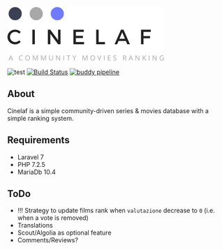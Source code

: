 
![Cinelaf](cinelaf.png)

![test](https://github.com/alfredotranchedone/cinelaf/workflows/Test/badge.svg?branch=master)
[![Build Status](https://travis-ci.org/alfredotranchedone/cinelaf.svg?branch=master)](https://travis-ci.org/alfredotranchedone/cinelaf)
[![buddy pipeline](https://app.buddy.works/alfredotranchedone/cinelaf/pipelines/pipeline/250061/badge.svg?token=8ce71b122cc497a03a83cadeac66f3efc9af3873ab7a789fe9490e50d95eda96 "buddy pipeline")](https://app.buddy.works/alfredotranchedone/cinelaf/pipelines/pipeline/250061)

## About

Cinelaf is a simple community-driven series & movies database with a simple ranking system.


## Requirements
- Laravel 7
- PHP 7.2.5
- MariaDb 10.4


## ToDo
- !!! Strategy to update films rank when `valutazione` decrease to `0` (i.e. when a vote is removed) 
- Translations
- Scout/Algolia as optional feature
- Comments/Reviews? 


